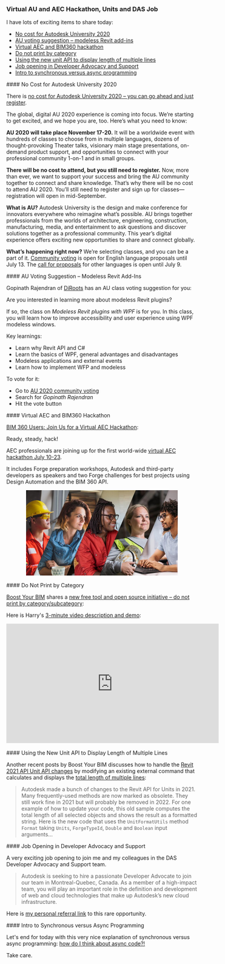 <head>
<meta http-equiv="Content-Type" content="text/html; charset=utf-8">
<link rel="stylesheet" type="text/css" href="bc.css">
<script src="https://cdn.rawgit.com/google/code-prettify/master/loader/run_prettify.js" type="text/javascript"></script>
</head>

<!---

- [BIM 360 Users: Join Us for a Virtual AEC Hackathon](https://constructionblog.autodesk.com/aec-hackathon)

- job opening
  https://autodesk.wd1.myworkdayjobs.com/Ext/job/Montreal-QC-CAN/Developer-Tech-Consultant---Construction-API_20WD41507-1, Anne-Emmanuelle Coudiere

- ‪No cost for Autodesk University 2020 - just register. ‬
  https://www.autodesk.com/autodesk-university/blog/Announcing-AU-2020-Dates-and-Pricing-2020

- Gopinath Rajendran of [DiRoots](https://diroots.com) has a voting suggestion for you:

- very nice explanation of synchronous versus async programming:
  [How Do I Think About Async Code?!](https://devblogs.microsoft.com/visualstudio/how-do-i-think-about-async-code/)

twitter:

No cost for Autodesk University 2020, voting suggestion for modeless add-ins, AEC and BIM360 hackathon and job opening in my team with the #RevitAPI @AutodeskForge @AutodeskRevit #bim #DynamoBim #ForgeDevCon https://bit.ly/auaecbim360hackathon

Lots of exciting items to share
&ndash; No cost for Autodesk University 2020
&ndash; AU voting suggestion &ndash; Modeless Revit add-ins
&ndash; Virtual AEC and BIM360 hackathon
&ndash; Do not print by category
&ndash; Using the new unit API to display length of multiple lines
&ndash; Job opening in Developer Advocacy and Support
&ndash; Intro to synchronous versus async programming...

linkedin:

No cost for Autodesk University 2020, voting suggestion for modeless add-ins, AEC and BIM360 hackathon and job opening in my team with the #RevitAPI

https://bit.ly/auaecbim360hackathon

Lots of exciting items to share today:

- No cost for Autodesk University 2020
- AU voting suggestion: Modeless Revit add-ins
- Virtual AEC and BIM360 hackathon
- Do not print by category
- Using the new unit API to display length of multiple lines
- Job opening in Developer Advocacy and Support
- Intro to synchronous versus async programming...

#bim #DynamoBim #ForgeDevCon #Revit #API #IFC #SDK #AI #VisualStudio #Autodesk #AEC #adsk

the [Revit API discussion forum](http://forums.autodesk.com/t5/revit-api-forum/bd-p/160) thread

<center>
<img src="img/" alt="" title="" width="600"/>
<p style="font-size: 80%; font-style:italic"></p>
</center>

-->

### Virtual AU and AEC Hackathon, Units and DAS Job

I have lots of exciting items to share today:

- [No cost for Autodesk University 2020](#2)
- [AU voting suggestion &ndash; modeless Revit add-ins](#3)
- [Virtual AEC and BIM360 hackathon](#4)
- [Do not print by category](#5)
- [Using the new unit API to display length of multiple lines](#6)
- [Job opening in Developer Advocacy and Support](#7)
- [Intro to synchronous versus async programming](#8)


####<a name="2"></a> No Cost for Autodesk University 2020

There is [no cost for Autodesk University 2020 &ndash; you can go ahead and just register](https://www.autodesk.com/autodesk-university/blog/Announcing-AU-2020-Dates-and-Pricing-2020).

The global, digital AU 2020 experience is coming into focus.
We’re starting to get excited, and we hope you are, too.
Here’s what you need to know:

<b>AU 2020 will take place November 17-20.</b>
It will be a worldwide event with hundreds of classes to choose from in multiple languages, dozens of thought-provoking Theater talks, visionary main stage presentations, on-demand product support, and opportunities to connect with your professional community 1-on-1 and in small groups.

<b>There will be no cost to attend, but you still need to register.</b>
Now, more than ever, we want to support your success and bring the AU community together to connect and share knowledge.
That’s why there will be no cost to attend AU 2020.
You’ll still need to register and sign up for classes—registration will open in mid-September.

<b>What is AU?</b> Autodesk University is the design and make conference for innovators everywhere who reimagine what’s possible.
AU brings together professionals from the worlds of architecture, engineering, construction, manufacturing, media, and entertainment to ask questions and discover solutions together as a professional community.
This year’s digital experience offers exciting new opportunities to share and connect globally.

<b>What’s happening right now?</b> We’re selecting classes, and you can be a part of it.
[Community voting](https://www.autodesk.com/autodesk-university/conference/call-for-proposals/voting) is open for English language proposals until July 13.
The [call for proposals](https://www.autodesk.com/autodesk-university/conference/call-for-proposals) for other languages is open until July 9.  

####<a name="3"></a> AU Voting Suggestion &ndash; Modeless Revit Add-Ins

Gopinath Rajendran of [DiRoots](https://diroots.com) has an AU class voting suggestion for you:

Are you interested in learning more about modeless Revit plugins?

If so, the class on *Modeless Revit plugins with WPF* is for you.
In this class, you will learn how to improve accessibility and user experience using WPF modeless windows.

Key learnings:

- Learn why Revit API and C#
- Learn the basics of WPF, general advantages and disadvantages
- Modeless applications and external events
- Learn how to implement WFP and modeless

To vote for it:

- Go to [AU 2020 community voting](https://www.autodesk.com/autodesk-university/conference/call-for-proposals/voting)
- Search for *Gopinath Rajendran*
- Hit the vote button


####<a name="4"></a> Virtual AEC and BIM360 Hackathon

[BIM 360 Users: Join Us for a Virtual AEC Hackathon](https://constructionblog.autodesk.com/aec-hackathon):

Ready, steady, hack!

AEC professionals are joining up for the first world-wide [virtual AEC hackathon July 10-23](https://constructionblog.autodesk.com/aec-hackathon).

It includes Forge preparation workshops, Autodesk and third-party developers as speakers and two Forge challenges for best projects using Design Automation and the BIM 360 API.

<!--
Linkedin: https://www.linkedin.com/posts/autodesk-bim-360_bim-360-users-join-us-for-a-virtual-aec-activity-6685969052873187328-Ph9D
Twitter: https://twitter.com/BIM360/status/1280203161165332480?s=19
-->

<center>
<img src="img/aec_bim360_hackathon_2020-07.jpg" alt="Virtual AEC and BIM360 Hackathon" title="Virtual AEC and BIM360 Hackathon" width="400"/> <!-- 861 -->
</center>

####<a name="5"></a> Do Not Print by Category

[Boost Your BIM](https://boostyourbim.wordpress.com) shares
a [new free tool and open source initiative &ndash; do not print by category/subcategory](https://boostyourbim.wordpress.com/2020/07/06/new-free-tool-do-not-print-by-category-subcategory):

Here is Harry's [3-minute video description and demo](https://youtu.be/Ehas54IxCNo):

<center>
<iframe width="560" height="315" src="https://www.youtube.com/embed/Ehas54IxCNo" frameborder="0" allow="accelerometer; autoplay; encrypted-media; gyroscope; picture-in-picture" allowfullscreen></iframe>
</center>

####<a name="6"></a> Using the New Unit API to Display Length of Multiple Lines

Another recent posts by Boost Your BIM discusses how to handle
the [Revit 2021 API Unit API changes](https://boostyourbim.wordpress.com/2020/06/10/2021-changes-units)
by modifying an existing external command that calculates and displays 
the [total length of multiple lines](https://boostyourbim.wordpress.com/2016/06/21/total-length-of-multiple-lines):

> Autodesk made a bunch of changes to the Revit API for Units in 2021.
  Many frequently-used methods are now marked as obsolete.
  They still work fine in 2021 but will probably be removed in 2022.
  For one example of how to update your code, this old sample computes the total length of all selected objects and shows the result as a formatted string.
  Here is the new code that uses the `UnitFormatUtils` method `Format` taking `Units`, `ForgeTypeId`, `Double` and `Boolean` input arguments...

####<a name="7"></a> Job Opening in Developer Advocacy and Support

A very exciting job opening to join me and my colleagues in the DAS Developer Advocacy and Support team.

> Autodesk is seeking to hire a passionate Developer Advocate to join our team in Montreal-Quebec, Canada. As a member of a high-impact team, you will play an important role in the definition and development of web and cloud technologies that make up Autodesk’s new cloud infrastructure.

Here is [my personal referral link](https://rolp.co/c0hMi) to this rare opportunity.

####<a name="8"></a> Intro to Synchronous versus Async Programming

Let's end for today with this very nice explanation of synchronous versus async programming:
[how do I think about async code?!](https://devblogs.microsoft.com/visualstudio/how-do-i-think-about-async-code)

Take care.
